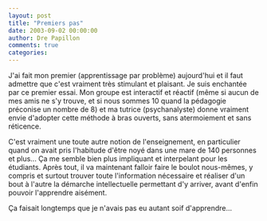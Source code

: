```yaml
---
layout: post
title: "Premiers pas"
date: 2003-09-02 00:00:00
author: Dre Papillon
comments: true
categories: 
---
```



J'ai fait mon premier  (apprentissage par problème) aujourd'hui et il faut admettre que c'est vraiment très stimulant et plaisant.  Je suis enchantée par ce premier essai.  Mon groupe est interactif et réactif (même si aucun de mes amis ne s'y trouve, et si nous sommes 10 quand la pédagogie préconise un nombre de 8) et ma tutrice (psychanalyste) donne vraiment envie d'adopter cette méthode à bras ouverts, sans atermoiement et sans réticence.

C'est vraiment une toute autre notion de l'enseignement, en particulier quand on avait pris l'habitude d'être noyé dans une mare de 140 personnes et plus...  Ça me semble bien plus impliquant et interpelant pour les étudiants.  Après tout, il va maintenant falloir faire le boulot nous-mêmes, y compris et surtout trouver toute l'information nécessaire et réaliser d'un bout à l'autre la démarche intellectuelle permettant d'y arriver, avant d'enfin pouvoir l'apprendre aisément.

Ça faisait longtemps que je n'avais pas eu autant soif d'apprendre...
